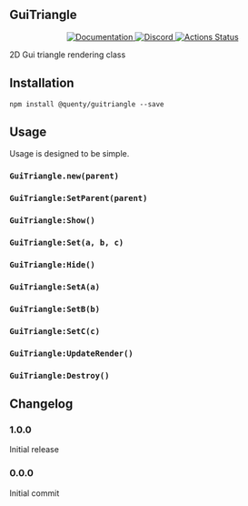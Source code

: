 ## GuiTriangle
<div align="center">
  <a href="http://quenty.github.io/api/">
    <img src="https://img.shields.io/badge/docs-website-green.svg" alt="Documentation" />
  </a>
  <a href="https://discord.gg/mhtGUS8">
    <img src="https://img.shields.io/badge/discord-nevermore-blue.svg" alt="Discord" />
  </a>
  <a href="https://github.com/Quenty/NevermoreEngine/actions">
    <img src="https://github.com/Quenty/NevermoreEngine/workflows/luacheck/badge.svg" alt="Actions Status" />
  </a>
</div>

2D Gui triangle rendering class

## Installation
```
npm install @quenty/guitriangle --save
```

## Usage
Usage is designed to be simple.

### `GuiTriangle.new(parent)`

### `GuiTriangle:SetParent(parent)`

### `GuiTriangle:Show()`

### `GuiTriangle:Set(a, b, c)`

### `GuiTriangle:Hide()`

### `GuiTriangle:SetA(a)`

### `GuiTriangle:SetB(b)`

### `GuiTriangle:SetC(c)`

### `GuiTriangle:UpdateRender()`

### `GuiTriangle:Destroy()`


## Changelog

### 1.0.0
Initial release

### 0.0.0
Initial commit
